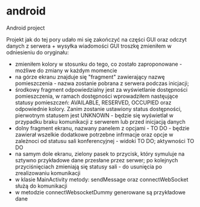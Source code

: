 # android
Android project

Projekt jak do tej pory udało mi się zakończyć na części GUI oraz odczyt danych z serwera + wysyłka wiadomości
GUI troszkę zmieniłem w odniesieniu do oryginału:
- zmieniłem kolory w stosunku do tego, co zostało zaproponowane - możliwe do zmiany w każdym momencie
- na górze ekranu znajduje się "fragment" zawierający nazwę pomieszczenia - nazwa zostanie pobrana z serwera podczas inicjacji;
- środkowy fragment odpowiedzialny jest za wyświetlanie dostępności pomieszczenia, w ramach dostępności wprowadziłem nastęujące statusy pomieszczeń: AVAILABLE, RESERVED, OCCUPIED oraz odpowiednie kolory. Zanim zostanie ustawiony status dostępności, pierwotnym statusem jest UNKNOWN - będzie się wyświetlał w przypadku braku komunikacji z serwerem lub przed inicjacją danych
- dolny fragment ekranu, nazwany panelem z opcjami - TO DO - będzie zawierał wszelkie dodatkowe potrzebne infrmacje oraz opcje w zależnoci od statusu sali konferencyjnej - widoki TO DO; aktywności TO DO
- na samym dole ekranu, zielony pasek to przycisk, który symuluje na sztywno przykładowe dane przesłane przez serwer; po kolejnych przyciśnięciach zmieniają się statusy sali - do usunięcia po zrealizowaniu komunikacji
- w klasie MainActivity metody: sendMessage oraz connectWebSocket służą do komunikacji
- w metodzie connectWebsocketDummy generowane są przykładowe dane
